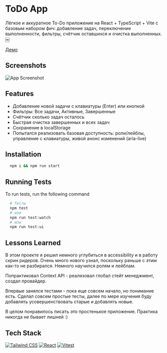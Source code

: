 
# ToDo App

Лёгкое и аккуратное To-Do приложение на React + TypeScript + Vite с базовым набором фич: добавление задач, переключение выполненности, фильтры, счётчик оставшихся и очистка выполненных. ￼

[Демо](simple-todo-app-six-alpha.vercel.app)


## Screenshots

![App Screenshot](https://previews.dropbox.com/p/thumb/ACvohkOWf2KrUleYup8dqAZka3wlRY4Swdeo3ZdOZGrwduzTUiwtks-cwcQRj-5lGivtI29WKO_0MRUXM8kDq2tzuV3TyXHEu-UPfwUJEt5CNjym0qeTcV0C7yBkfqLvWeT_rVCOr3zNCvKfwteipS5lGiVGf6wsoPOIP0jOG3xkTlYKt7CscLRIGFyvi1xP9VdFkQ8HU--JUeEIVlZmrHvKMmDybxPlE1RO7HRjZtfBHKBIprBEv1cS9LX9A7BP1j6fbCpxP2qB9J-8bzJXQVVnOw-jNCfA40BH6RlHavOe-Huc3gWaLx9-bzDdHo6XhgRjvTvRH5j2A6rcISmIaMJw/p.png?is_prewarmed=true)


## Features
- Добавление новой задачи с клавиатуры (Enter) или кнопкой
- Фильтры: Все задачи, Активные, Завершенные
- Счётчик сколько задач осталось
- Быстрая очистка завершенных и всех задач
- Сохранение в localStorage
- Попытался реализовать базовая доступность: роли/лейблы, управление с клавиатуры, живой анонс изменений (aria-live)
## Installation

```bash
  npm i && npm run start
```
    
## Running Tests

To run tests, run the following command

```bash
  # Тесты
  npm test
  # или
  npm run test:watch
  # или
  npm run test:ui
```


## Lessons Learned

В этом проекте я решил немного углубиться в accessibility и в работу скрин ридеров. Очень много нового узнал, поскольку раньше с этим как-то не разбирался. Немного научился ролям и лейблам.

Попрактиковал Context API - реализовал глобал стейт менеджмент, создал провайдер.

Впервые занялся тестами - пока еще совсем начало, но понимание есть. Сделал совсем простые тесты, далее по мере изучения буду добавлять усовершенствовать старые и добавлять новые.

В целом понравилось писать это простенькое приложение. Практика никогда не бывает лишней :)


## Tech Stack

[![Tailwind CSS](https://img.shields.io/badge/Tailwind_CSS-grey?style=for-the-badge&logo=tailwind-css&logoColor=38B2AC)](https://tailwindcss.com/)
[![React](https://img.shields.io/badge/-ReactJs-61DAFB?logo=react&logoColor=white&style=for-the-badge)](https://react.dev/)
[![Vitest](https://img.shields.io/badge/vitest-6E9F18?style=for-the-badge&logo=vitest&logoColor=white)](https://vitest.dev/)


